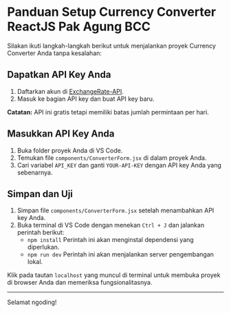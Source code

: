 # Panduan Setup Currency Converter ReactJS Pak Agung BCC

Silakan ikuti langkah-langkah berikut untuk menjalankan proyek Currency Converter Anda tanpa kesalahan:

## Dapatkan API Key Anda
1. Daftarkan akun di [ExchangeRate-API](https://www.exchangerate-api.com/).
2. Masuk ke bagian API key dan buat API key baru.

**Catatan:** API ini gratis tetapi memiliki batas jumlah permintaan per hari.

## Masukkan API Key Anda
1. Buka folder proyek Anda di VS Code.
2. Temukan file `components/ConverterForm.jsx` di dalam proyek Anda.
3. Cari variabel `API_KEY` dan ganti `YOUR-API-KEY` dengan API key Anda yang sebenarnya.

## Simpan dan Uji
1. Simpan file `components/ConverterForm.jsx` setelah menambahkan API key Anda.
2. Buka terminal di VS Code dengan menekan `Ctrl + J` dan jalankan perintah berikut:
    - `npm install` Perintah ini akan menginstal dependensi yang diperlukan.
    - `npm run dev` Perintah ini akan menjalankan server pengembangan lokal.

Klik pada tautan `localhost` yang muncul di terminal untuk membuka proyek di browser Anda dan memeriksa fungsionalitasnya.

---

Selamat ngoding!
